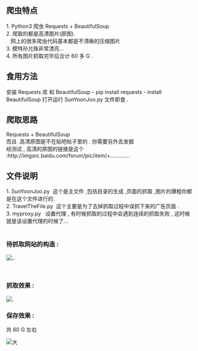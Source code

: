 <h2>爬虫特点</h2>
1. Python3 爬虫 Requests + BeautifulSoup <br>
2. 爬取的都是高清图片(原图). <br>
    网上的很多爬虫代码基本都是不清晰的压缩图片<br>
3. 模特孙允珠非常漂亮...<br>
4. 所有图片抓取完毕后合计 60 多 G  .

<h2>食用方法</h2>
安装 Requests 库 和 BeautifulSoup 
 - pip install requests
 - install BeautifulSoup
打开运行 SunYoonJoo.py 文件即食 .<br>

<h2>爬取思路</h2>
Requests + BeautifulSoup<br>
而且 .高清原图是不在贴吧帖子里的 . 你需要另外去发掘 <br>
经测试 , 高清的原图的链接是这个 :http://imgsrc.baidu.com/forum/pic/item/+.............<br>

<h2> 文件说明</h2>
1. SunYoonJoo.py  这个是主文件 ,包括目录的生成 ,页面的抓取 ,图片的爆粗你都是在这个文件进行的.<br>
2. TravelTheFile.py  这个主要是为了去掉抓取过程中误抓下来的广告页面 .<br>
3. myproxy.py   设置代理 , 有时候抓取的过程中会遇到连续的抓取失败 , 这时候就是该设置代理的时候了...<br>
<br>

<h3>待抓取网站的构造 :</h3> 

![..](https://wx2.sinaimg.cn/mw690/006wh4bKly1fmwvimon1pj30je0gujtv.jpg) <br>

<br>

<h3>抓取效果 :</h3> 

![.](https://wx4.sinaimg.cn/mw690/006wh4bKly1fmwwdf927dj30lv0evdhc.jpg) <br>

<h3>保存效果 :</h3>
共 60 G 左右

![大](https://wx2.sinaimg.cn/mw690/006wh4bKly1fmwwer0hcbj30xi0edwhn.jpg)
